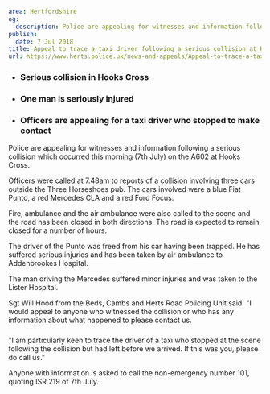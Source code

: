 ```yaml
area: Hertfordshire
og:
  description: Police are appealing for witnesses and information following a serious collision which occurred this morning (7th June) on the A602 at Hooks Cross.
publish:
  date: 7 Jul 2018
title: Appeal to trace a taxi driver following a serious collision at Hooks Cross
url: https://www.herts.police.uk/news-and-appeals/Appeal-to-trace-a-taxi-driver-following-a-serious-collision-at-Hooks-Cross-0483
```

* ### Serious collision in Hooks Cross

 * ### One man is seriously injured

 * ### Officers are appealing for a taxi driver who stopped to make contact

Police are appealing for witnesses and information following a serious collision which occurred this morning (7th July) on the A602 at Hooks Cross.

Officers were called at 7.48am to reports of a collision involving three cars outside the Three Horseshoes pub. The cars involved were a blue Fiat Punto, a red Mercedes CLA and a red Ford Focus.

Fire, ambulance and the air ambulance were also called to the scene and the road has been closed in both directions. The road is expected to remain closed for a number of hours.

The driver of the Punto was freed from his car having been trapped. He has suffered serious injuries and has been taken by air ambulance to Addenbrookes Hospital.

The man driving the Mercedes suffered minor injuries and was taken to the Lister Hospital.

Sgt Will Hood from the Beds, Cambs and Herts Road Policing Unit said: "I would appeal to anyone who witnessed the collision or who has any information about what happened to please contact us.

###

"I am particularly keen to trace the driver of a taxi who stopped at the scene following the collision but had left before we arrived. If this was you, please do call us."

Anyone with information is asked to call the non-emergency number 101, quoting ISR 219 of 7th July.
